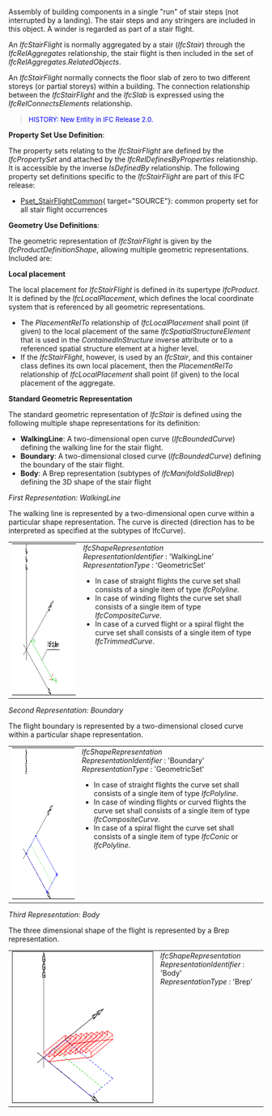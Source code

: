 Assembly of building components in a single "run" of stair steps (not interrupted by a landing). The stair steps and any stringers are included in this object. A winder is regarded as part of a stair flight.

An _IfcStairFlight_ is normally aggregated by a stair (_IfcStair_) through the _IfcRelAggregates_ relationship, the stair flight is then included in the set of _IfcRelAggregates.RelatedObjects_.

An _IfcStairFlight_ normally connects the floor slab of zero to two different storeys (or partial storeys) within a building. The connection relationship between the _IfcStairFlight_ and the _IfcSlab_ is expressed using the _IfcRelConnectsElements_ relationship.

> <font color="#0000FF" size="-1">HISTORY: New Entity in IFC
		Release 2.0.</font>

****Property Set Use Definition****:

The property sets relating to the _IfcStairFlight_ are defined by the _IfcPropertySet_ and attached by the _IfcRelDefinesByProperties_ relationship. It is accessible by the inverse _IsDefinedBy_ relationship. The following property set definitions specific to the _IfcStairFlight_ are part of this IFC release:

* [Pset_StairFlightCommon](../../psd/IfcSharedBldgElements/Pset_StairFlightCommon.xml){ target="SOURCE"}: common property set for all stair flight occurrences

****Geometry Use Definitions****:

The geometric representation of _IfcStairFlight_ is given by the _IfcProductDefinitionShape_, allowing multiple geometric representations. Included are:

**Local placement**

The local placement for _IfcStairFlight_ is defined in its supertype _IfcProduct_. It is defined by the _IfcLocalPlacement_, which defines the local coordinate system that is referenced by all geometric representations.

* The _PlacementRelTo_ relationship of _IfcLocalPlacement_ shall point (if given) to the local placement of the same _IfcSpatialStructureElement_ that is used in the _ContainedInStructure_ inverse attribute or to a referenced spatial structure element at a higher level.
* If the _IfcStairFlight_, however, is used by an _IfcStair_, and this container class defines its own local placement, then the _PlacementRelTo_ relationship of _IfcLocalPlacement_ shall point (if given) to the local placement of the aggregate.

**Standard Geometric Representation**

The standard geometric representation of _IfcStair_ is defined using the following multiple shape representations for its definition:

* **WalkingLine**: A two-dimensional open curve (_IfcBoundedCurve_) defining the walking line for the stair flight.
* **Boundary**: A two-dimensional closed curve (_IfcBoundedCurve_) defining the boundary of the stair flight.
* **Body**: A Brep representation (subtypes of _IfcManifoldSolidBrep_) defining the 3D shape of the stair flight

_First Representation: WalkingLine_

The walking line is represented by a two-dimensional open curve within a particular shape representation. The curve is directed (direction has to be interpreted as specified at the subtypes of IfcCurve).

<table cellpadding="2" cellspacing="2"> 
		<tr> 
		  <td><a href="drawings/IfcStairFlight_01-Layout1.dwf"><img src="figures/IfcStairFlight_01-Layout1.gif" alt="walking line" width="393" height="299" border="0"></a></td> 
		  <td valign="TOP" align="LEFT"><i>IfcShapeRepresentation</i><br><i>RepresentationIdentifier</i> :
			 'WalkingLine'<br><i>RepresentationType</i> : 'GeometricSet' 
			 <ul> 
				<li>In case of straight flights the curve set shall consists of a
				  single item of type <i>IfcPolyline</i>.</li> 
				<li>In case of winding flights the curve set shall consists of a
				  single item of type <i>IfcCompositeCurve</i>.</li> 
				<li>In case of a curved flight or a spiral flight the curve set
				  shall consists of a single item of type <i>IfcTrimmedCurve</i>.</li> 
			 </ul></td> 
		</tr> 
	 </table>

_Second Representation: Boundary_

The flight boundary is represented by a two-dimensional closed curve within a particular shape representation.

<table cellpadding="2" cellspacing="2"> 
		<tr> 
		  <td><a href="drawings/IfcStairFlight_02-Layout1.dwf"><img src="figures/IfcStairFlight_02-Layout1.gif" alt="boundary" width="393" height="299" border="0"></a></td> 
		  <td valign="TOP" align="LEFT"><i>IfcShapeRepresentation</i><br><i>RepresentationIdentifier</i> :
			 'Boundary'<br><i>RepresentationType</i> : 'GeometricSet' 
			 <ul> 
				<li>In case of straight flights the curve set shall consists of a
				  single item of type <i>IfcPolyline</i>.</li> 
				<li>In case of winding flights or curved flights the curve set
				  shall consists of a single item of type <i>IfcCompositeCurve</i>.</li> 
				<li>In case of a spiral flight the curve set shall consists of a
				  single item of type <i>IfcConic</i> or <i>IfcPolyline</i>.</li> 
			 </ul></td> 
		</tr> 
	 </table>

_Third Representation: Body_

The three dimensional shape of the flight is represented by a Brep representation.

<table cellpadding="2" cellspacing="2"> 
		<tr> 
		  <td valign="TOP" align="LEFT"><a href="drawings/IfcStairFlight_03-Layout1.dwf"><img src="figures/IfcStairFlight_03-Layout1.gif" alt="3D" width="393" height="299" border="0"></a></td> 
		  <td valign="TOP" align="LEFT"><i>IfcShapeRepresentation</i><br><i>RepresentationIdentifier</i> :
			 'Body'<br><i>RepresentationType</i> : 'Brep' </td> 
		</tr> 
	 </table>